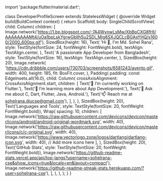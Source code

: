 import 'package:flutter/material.dart';

class DeveloperProfileScreen extends StatelessWidget {
  @override
  Widget build(BuildContext context) {
    return Scaffold(
      body: SingleChildScrollView(
        child: Column(
          children: [
            Image.network('https://1.bp.blogspot.com/-7A4WynwLsMw/XbBpCXG8fHI/AAAAAAAAMt4/uOa1bpLskYgrwGbllhSu2SDj_Mig8SXJQCLcBGAsYHQ/s1600/2000_600px.gif'),
            SizedBox(height: 16),
            Text(
              'Hi 👋, I\'m Md. Sohel Rana',
              style: TextStyle(fontSize: 24, fontWeight: FontWeight.bold),
              textAlign: TextAlign.center,
            ),
            Text(
              'A passionate App Developer from Bangladesh',
              style: TextStyle(fontSize: 16),
              textAlign: TextAlign.center,
            ),
            SizedBox(height: 20),
            Image.network(
              'https://cdn.dribbble.com/users/730703/screenshots/6581243/avento.gif',
              width: 400,
              height: 185,
              fit: BoxFit.cover,
            ),
            Padding(
              padding: const EdgeInsets.all(16.0),
              child: Column(
                crossAxisAlignment: CrossAxisAlignment.start,
                children: [
                  Text('🔭 I’m currently working on Flutter.'),
                  Text('🌱 I’m learning more about App Development.'),
                  Text('💬 Ask me about C, Dart, Flutter, Java, Android.'),
                  Text('📫 Reach me at sohelrana.diucse@gmail.com'),
                ],
              ),
            ),
            SizedBox(height: 20),
            Text('Languages and Tools', style: TextStyle(fontSize: 20, fontWeight: FontWeight.bold)),
            Wrap(
              spacing: 10,
              children: [
                Image.network('https://raw.githubusercontent.com/devicons/devicon/master/icons/android/android-original-wordmark.svg', width: 40),
                Image.network('https://raw.githubusercontent.com/devicons/devicon/master/icons/c/c-original.svg', width: 40),
                Image.network('https://www.vectorlogo.zone/logos/dartlang/dartlang-icon.svg', width: 40),
                // Add more icons here
              ],
            ),
            SizedBox(height: 20),
            Text('GitHub Stats', style: TextStyle(fontSize: 20, fontWeight: FontWeight.bold)),
            Image.network('https://github-readme-stats.vercel.app/api/top-langs?username=sohelrana-cse&show_icons=true&locale=en&layout=compact'),
            Image.network('https://github-readme-streak-stats.herokuapp.com/?user=sohelrana-cse'),
          ],
        ),
      ),
    );
  }
}
